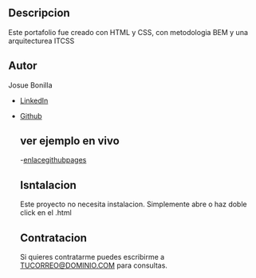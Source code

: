 ## Descripcion

Este portafolio fue creado con HTML y CSS, con metodologia BEM y una arquitecturea ITCSS

## Autor
  Josue Bonilla 

* [LinkedIn](https://www.linkedin.com/in/josue-bonilla-3b0a54241)
* [Github](https://github.com/josuecode01)

  ## ver ejemplo en vivo 
  -[enlacegithubpages](Enlacegiyhubpages)

  ## Isntalacion 
  Este proyecto no necesita instalacion. Simplemente abre o haz doble click en el .html

  ## Contratacion
  Si quieres contratarme puedes escribirme a TUCORREO@DOMINIO.COM para consultas.




